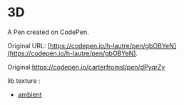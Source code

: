 # 3D 

A Pen created on CodePen.

Original URL: [https://codepen.io/h-lautre/pen/gbOBYeN](https://codepen.io/h-lautre/pen/gbOBYeN).

Original:https://codepen.io/carterfromsl/pen/dPyqrZy

lib texture :
 - [ambient](https://ambientcg.com/)